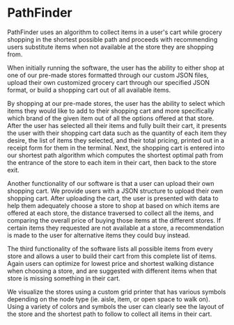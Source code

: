 # PathFinder
PathFinder uses an algorithm to collect items in a user's cart while grocery shopping in the shortest possible path and proceeds with recommending users substitute items when not available at the store they are shopping from.

When initially running the software, the user has the ability to either shop at one of our pre-made stores formatted through our custom JSON files, upload their own customized grocery cart through our specified JSON format, or build a shopping cart out of all available items.

By shopping at our pre-made stores, the user has the ability to select which items they would like to add to their shopping cart and more specifically which brand of the given item out of all the options offered at that store.  After the user has selected all their items and fully built their cart, it presents the user with their shopping cart data such as the quantity of each item they desire, the list of items they selected, and their total pricing, printed out in a receipt form for them in the terminal.  Next, the shopping cart is entered into our shortest path algorithm which computes the shortest optimal path from the entrance of the store to each item in their cart, then back to the store exit.

Another functionality of our software is that a user can upload their own shopping cart.  We provide users with a JSON structure to upload their own shopping cart.  After uploading the cart, the user is presented with data to help them adequately choose a store to shop at based on which items are offered at each store, the distance traversed to collect all the items, and comparing the overall price of buying those items at the different stores.  If certain items they requested are not available at a store, a recommendation is made to the user for alternative items they could buy instead.

The third functionality of the software lists all possible items from every store and allows a user to build their cart from this complete list of items.  Again users can optimize for lowest price and shortest walking distance when choosing a store, and are suggested with different items when that store is missing something in their cart.

We visualize the stores using a custom grid printer that has various symbols depending on the node type (ie. aisle, item, or open space to walk on).  Using a variety of colors and symbols the user can clearly see the layout of the store and the shortest path to follow to collect all items in their cart.


